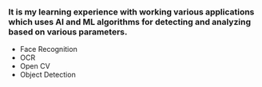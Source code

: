 ###  It is my learning experience  with working  various applications which uses AI and ML algorithms for detecting and analyzing based on various parameters.
* Face Recognition
* OCR
* Open CV
* Object Detection
